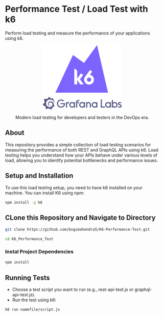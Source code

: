 # Performance Test / Load Test with k6

Perform load testing and measure the performance of your applications using k6.
<p align="center"><a href="https://k6.io/"><img src="assets/k6-logo-with-grafana.svg" alt="k6" width="258" height="210" /></a></p>

<p align="center">Modern load testing for developers and testers in the DevOps era.</p>


## About

This repository provides a simple collection of load testing scenarios for measuring the performance of both REST and GraphQL APIs using k6. Load testing helps you understand how your APIs behave under various levels of load, allowing you to identify potential bottlenecks and performance issues.

## Setup and Installation

To use this load testing setup, you need to have k6 installed on your machine. You can install K6 using npm:

```bash
npm install -g k6
```

## CLone this Repository and Navigate to Directory
```bash
git clone https://github.com/bogimahendra5/K6-Performance-Test.git
```
```bash
cd K6_Performance_Test
```

### Instal Project Dependencies
```bash
npm install
```


    
## Running Tests
- Choose a test script you want to run (e.g., rest-api-test.js or graphql-api-test.js).
- Run the test using k6:

```bash
k6 run namefile/script.js
```

